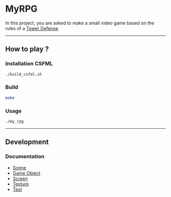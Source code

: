# MyRPG

In this project, you are asked to make a small video game based on the rules of a [Tower Defense](https://en.wikipedia.org/wiki/Tower_defense).
***
## How to play ?
### Installation CSFML
```bash
./build_csfml.sh
```
### Build
```bash
make
```
### Usage
```bash
./my_rpg
```
***
## Development
### Documentation
* [Scene](./documentation/scene.md)
* [Game Object](./documentation/game_obj.md)
* [Screen](./documentation/screen.md)
* [Texture](./documentation/texture.md)
* [Text](./documentation/text.md)